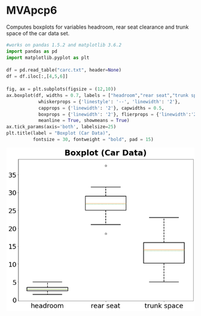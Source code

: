 # MVApcp6
Computes boxplots for variables headroom, rear seat clearance and trunk space of the
car data set.

```python
#works on pandas 1.5.2 and matplotlib 3.6.2
import pandas as pd
import matplotlib.pyplot as plt

df = pd.read_table("carc.txt", header=None)
df = df.iloc[:,[4,5,6]]

fig, ax = plt.subplots(figsize = (12,10))
ax.boxplot(df, widths = 0.7, labels = ["headroom","rear seat","trunk space"],
            whiskerprops = {'linestyle': '--', 'linewidth': '2'},
            capprops = {'linewidth': '2'}, capwidths = 0.5,
            boxprops = {'linewidth': '2'}, flierprops = {'linewidth':'2.5', 'color':'red'},
            meanline = True, showmeans = True)
ax.tick_params(axis='both', labelsize=25)
plt.title(label = "Boxplot (Car Data)", 
          fontsize = 30, fontweight = "bold", pad = 15)

```
![MVApcp6](MVApcp6_python.png)

